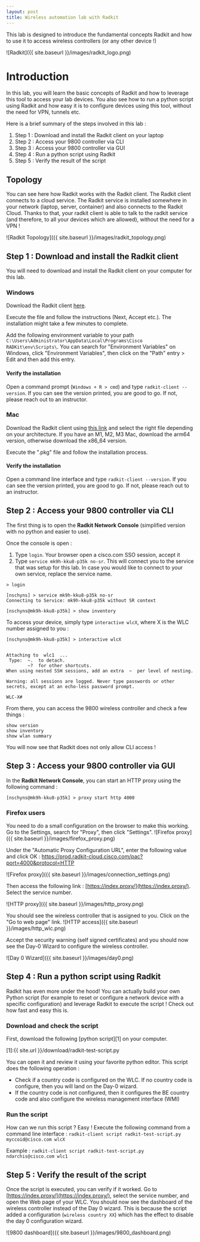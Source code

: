 ```yaml
---
layout: post
title: Wireless automation lab with Radkit
---
```


This lab is designed to introduce the fundamental concepts Radkit and how to use it to access wireless controllers (or any other device !)

![Radkit]({{ site.baseurl }}/images/radkit_logo.png)

# Introduction

In this lab, you will learn the basic concepts of Radkit and how to leverage this tool to access your lab devices. You also see how to run a python script using Radkit and how easy it is to configure devices using this tool, without the need for VPN, tunnels etc.

Here is a brief summary of the steps involved in this lab :  
1. Step 1 : Download and install the Radkit client on your laptop
2. Step 2 : Access your 9800 controller via CLI
3. Step 3 : Access your 9800 controller via GUI
4. Step 4 : Run a python script using Radkit
5. Step 5 : Verify the result of the script

## Topology

You can see here how Radkit works with the Radkit client. The Radkit client connects to a cloud service. The Radkit service is installed somewhere in your network (laptop, server, container) and also connects to the Radkit Cloud. Thanks to that, your radkit client is able to talk to the radkit service (and therefore, to all your devices which are allowed), without the need for a VPN !

![Radkit Topology]({{ site.baseurl }}/images/radkit_topology.png)

## Step 1 : Download and install the Radkit client

You will need to download and install the Radkit client on your computer for this lab.

### Windows

Download the Radkit client [here](https://radkit.cisco.com/downloads/release/1.6.9/cisco_radkit_1.6.9_win64_signed.exe). 

Execute the file and follow the instructions (Next, Accept etc.). The installation might take a few minutes to complete.

Add the following environment variable to your path `C:\Users\Administrator\AppData\Local\Programs\Cisco RADKit\env\Scripts\`. You can search for "Environment Variables" on Windows, click "Environment Variables", then click on the "Path" entry > Edit and then add this entry. 
 
#### Verify the installation

Open a command prompt (`Windows + R > cmd`) and type `radkit-client --version`. If you can see the version printed, you are good to go. If not, please reach out to an instructor.

### Mac 

Download the Radkit client using [this link](https://radkit.cisco.com/downloads/release/1.6.9/) and select the right file depending on your architecture. If you have an M1, M2, M3 Mac, download the arm64 version, otherwise download the x86_64 version.

Execute the ".pkg" file and follow the installation process.

#### Verify the installation

Open a command line interface and type `radkit-client --version`. If you can see the version printed, you are good to go. If not, please reach out to an instructor.

## Step 2 : Access your 9800 controller via CLI

The first thing is to open the **Radkit Network Console** (simplified version with no python and easier to use).

Once the console is open :
1. Type `login`. Your browser open a cisco.com SSO session, accept it
2. Type `service mk9h-kku8-p35k no-sr​`. This will connect you to the service that was setup for this lab. In case you would like to connect to your own service, replace the service name.

```
> login

[nschyns] > service mk9h-kku8-p35k no-sr
Connecting to Service: mk9h-kku8-p35k without SR context

[nschyns@mk9h-kku8-p35k] > show inventory
```

To access your device, simply type `interactive wlcX`, where X is the WLC number assigned to you :

```
[nschyns@mk9h-kku8-p35k] > interactive wlcX


Attaching to  wlc1  ... 
 Type:  ~.  to detach. 
        ~?  for other shortcuts. 
When using nested SSH sessions, add an extra  ~  per level of nesting. 

Warning: all sessions are logged. Never type passwords or other secrets, except at an echo-less password prompt.

WLC-X#
```

From there, you can access the 9800 wireless controller and check a few things : 

```
show version
show inventory
show wlan summary
```

You will now see that Radkit does not only allow CLI access !

## Step 3 : Access your 9800 controller via GUI

In the **Radkit Network Console**, you can start an HTTP proxy using the following command : 
```
[nschyns@mk9h-kku8-p35k] > proxy start http 4000
```

### Firefox users

You need to do a small configuration on the browser to make this working. Go to the Settings, search for "Proxy", then click "Settings". 
![Firefox proxy]({{ site.baseurl }}/images/firefox_proxy.png)

Under the "Automatic Proxy Configuration URL", enter the following value and click OK : https://prod.radkit-cloud.cisco.com/pac?port=4000&protocol=HTTP

![Firefox proxy]({{ site.baseurl }}/images/connection_settings.png)

Then access the following link : [https://index.proxy/](https://index.proxy/). Select the service number.

![HTTP proxy]({{ site.baseurl }}/images/http_proxy.png)

You should see the wireless controller that is assigned to you. Click on the "Go to web page" link.
![HTTP access]({{ site.baseurl }}/images/http_wlc.png)

Accept the security warning (self signed certificates) and you should now see the Day-0 Wizard to configure the wireless controller.

![Day 0 Wizard]({{ site.baseurl }}/images/day0.png)

## Step 4 : Run a python script using Radkit

Radkit has even more under the hood! You can actually build your own Python script (for example to reset or configure a network device with a specific configuration) and leverage Radkit to execute the script ! Check out how fast and easy this is.

### Download and check the script

First, download the following [python script][1] on your computer.

[1]:{{ site.url }}/download/radkit-test-script.py

You can open it and review it using your favorite python editor. This script does the following operation : 
- Check if a country code is configured on the WLC. If no country code is configure, then you will land on the Day-0 wizard.
- If the country code is not configured, then it configures the BE country code and also configure the wireless management interface (WMI)

### Run the script

How can we run this script ? Easy ! Execute the following command from a command line interface :
`radkit-client script radkit-test-script.py myccoid@cisco.com wlcX`

Example :
`radkit-client script radkit-test-script.py ndarchis@cisco.com wlc1`

## Step 5 : Verify the result of the script

Once the script is executed, you can verify if it worked. Go to [https://index.proxy/](https://index.proxy/), select the service number, and open the Web page of your WLC. You should now see the dashboard of the wireless controller instead of the Day 0 wizard. This is because the script added a configuration (`wireless country XX`) which has the effect to disable the day 0 configuration wizard.

![9800 dashboard]({{ site.baseurl }}/images/9800_dashboard.png)
